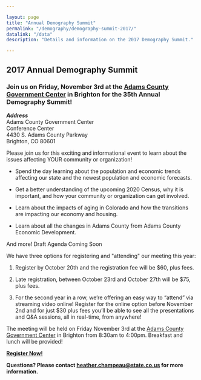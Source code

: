 ```yaml
---

layout: page
title: "Annual Demography Summit"
permalink: "/demography/demography-summit-2017/"
datalink: "/data"
description: "Details and information on the 2017 Demography Summit."

---
```


## 2017 Annual Demography Summit

### Join us on Friday, November 3rd at the [Adams County Government Center](https://www.google.com/maps/place/Adams+County+Government+Center/@39.9237893,-104.8129123,15z/data=!4m5!3m4!1s0x0:0x5d248cfc3b4bfa7b!8m2!3d39.9237893!4d-104.8129123) in Brighton for the 35th Annual Demography Summit!

***Address***<br>
Adams County Government Center<br>
Conference Center<br>
4430 S. Adams County Parkway<br>
Brighton, CO 80601

Please join us for this exciting and informational event to learn about the issues affecting YOUR community or organization!

* Spend the day learning about the population and economic trends affecting our state and the newest population and economic forecasts.

* Get a better understanding of the upcoming 2020 Census, why it is important, and how your community or organization can get involved.

* Learn about the impacts of aging in Colorado and how the transitions are impacting our economy and housing.

* Learn about all the changes in Adams County from Adams County Economic Development.

And more!
Draft Agenda Coming Soon 

We have three options for registering and "attending" our meeting this year:  


1.  Register by October 20th and the registration fee will be $60, plus fees.

2.  Late registration, between October 23rd and October 27th will be $75, plus fees.

3.  For the second year in a row, we’re offering an easy way to “attend” via streaming video online! Register for the online option before November 2nd and for just $30 plus fees you’ll be able to see all the presentations and Q&A sessions, all in real-time, from anywhere!


The meeting will be held on Friday November 3rd at the [Adams County Government Center](https://www.google.com/maps/place/The+Summit+Conference+%26+Event+Center/@39.7226338,-104.8210968,15z/data=!4m2!3m1!1s0x0:0x8f2a489b7d121816?sa=X&ved=0ahUKEwi7ltqWg7XPAhVB1GMKHdIVC5gQ_BIIgQEwDQ) in Brighton from 8:30am to 4:00pm. Breakfast and lunch will be provided! 

[**Register Now!**](https://www.eventbrite.com/e/2017-annual-demography-summit-tickets-28259294310)

**Questions? Please contact [heather.champeau@state.co.us](mailto:heather.champeau@state.co.us) for more information.**
